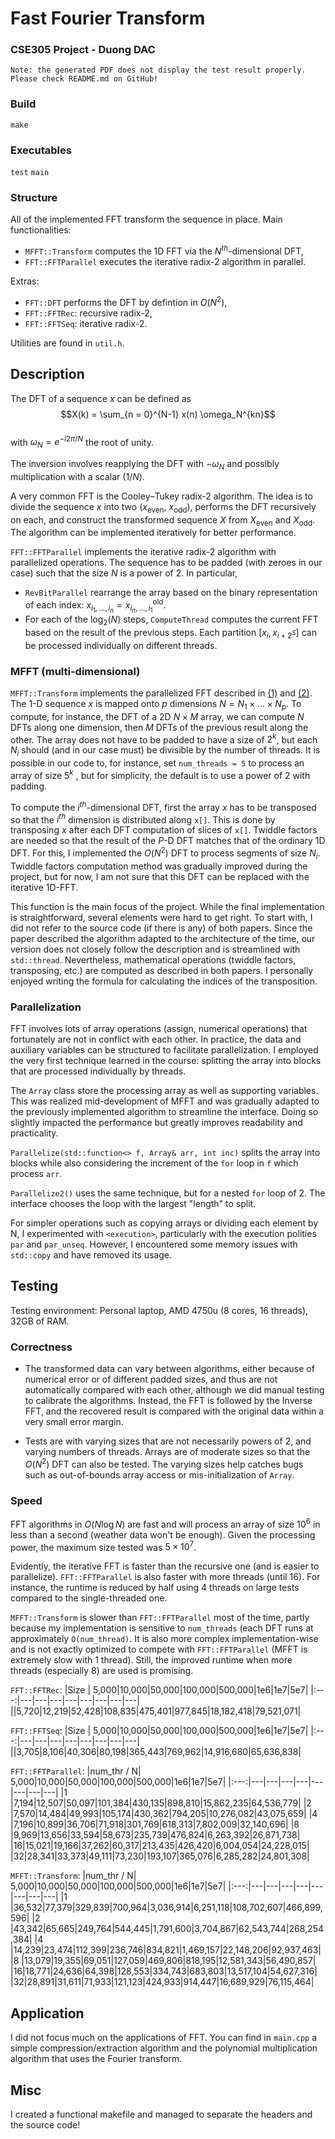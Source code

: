 # Fast Fourier Transform

### CSE305 Project - Duong DAC

`Note: the generated PDF does not display the test result properly. Please check README.md on GitHub!`

### Build

`make`

### Executables

`test` `main`

### Structure

All of the implemented FFT transform the sequence in place.
Main functionalities:

- `MFFT::Transform` computes the 1D FFT via the $N^{th}$-dimensional DFT,
- `FFT::FFTParallel` executes the iterative radix-2 algorithm in parallel.

Extras:

- `FFT::DFT` performs the DFT by defintion in $O(N^2)$,
- `FFT::FFTRec`: recursive radix-2,
- `FFT::FFTSeq`: iterative radix-2.

Utilities are found in `util.h`.

## Description

The DFT of a sequence $x$ can be defined as
$$X(k) = \sum_{n = 0}^{N-1} x(n) \omega_N^{kn}$$  
with $\omega_N = e^{-i2 \pi / N}$ the root of unity. 

The inversion involves reapplying the DFT with $-\omega_N$ and possibly multiplication with a scalar ($1/N$).

A very common FFT is the Cooley–Tukey radix-2 algorithm. The idea is to divide the sequence $x$ into two ($x_{\text{even}}$, $x_{\text{odd}}$), performs the DFT recursively on each, and construct the transformed sequence $X$ from $X_{\text{even}}$ and $X_{\text{odd}}$. The algorithm can be implemented iteratively for better performance.

`FFT::FFTParallel` implements the iterative radix-2 algorithm with parallelized operations. The sequence has to be padded (with zeroes in our case) such that the size $N$ is a power of 2. In particular,

- `RevBitParallel` rearrange the array based on the binary representation of each index: $x_{i_1, ..., i_n} = x^{\text{old}}_{i_n,...,i_1}$.
- For each of the $\log_2(N)$ steps, `ComputeThread` computes the current FFT based on the result of the previous steps. Each partition $[x_{i}, x_{i+2^{S}}]$ can be processed individually on different threads.

### MFFT (multi-dimensional)

`MFFT::Transform` implements the parallelized FFT described in [(1)](<https://doi.org/10.1016/0167-8191(90)90031-4>) and [(2)](https://doi.org/10.1109/SUPERC.1994.344263). The 1-D sequence $x$ is mapped onto $p$ dimensions $N = N_1 \times ... \times N_p$. To compute, for instance, the DFT of a 2D $N \times M$ array, we can compute $N$ DFTs along one dimension, then $M$ DFTs of the previous result along the other. The array does not have to be padded to have a size of $2^k$, but each $N_i$ should (and in our case must) be divisible by the number of threads. It is possible in our code to, for instance, set `num_threads = 5` to process an array of size $5^k$ , but for simplicity, the default is to use a power of 2 with padding.

To compute the $i^{th}$-dimensional DFT, first the array $x$ has to be transposed so that the $i^{th}$ dimension is distributed along `x[]`. This is done by transposing $x$ after each DFT computation of slices of `x[]`. Twiddle factors are needed so that the result of the $P$-D DFT matches that of the ordinary 1D DFT. For this, I implemented the $O(N^2)$ DFT to process segments of size $N_i$. Twiddle factors computation method was gradually improved during the project, but for now, I am not sure that this DFT can be replaced with the iterative 1D-FFT.

This function is the main focus of the project. While the final implementation is straightforward, several elements were hard to get right. To start with, I did not refer to the source code (if there is any) of both papers. Since the paper described the algorithm adapted to the architecture of the time, our version does not closely follow the description and is streamlined with `std::thread`. Nevertheless, mathematical operations (twiddle factors, transposing, etc.) are computed as described in both papers. I personally enjoyed writing the formula for calculating the indices of the transposition.

### Parallelization

FFT involves lots of array operations (assign, numerical operations) that fortunately are not in conflict with each other. In practice, the data and auxiliary variables can be structured to facilitate parallelization. I employed the very first technique learned in the course: splitting the array into blocks that are processed individually by threads.

The `Array` class store the processing array as well as supporting variables. This was realized mid-development of MFFT and was gradually adapted to the previously implemented algorithm to streamline the interface. Doing so slightly impacted the performance but greatly improves readability and practicality.

`Parallelize(std::function<> f, Array& arr, int inc)` splits the array into blocks while also considering the increment of the `for` loop in `f` which process `arr`.

`Parallelize2()` uses the same technique, but for a nested `for` loop of 2. The interface chooses the loop with the largest "length" to split.

For simpler operations such as copying arrays or dividing each element by N, I experimented with `<execution>`, particularly with the execution polities `par` and `par_unseq`. However, I encountered some memory issues with `std::copy` and have removed its usage.

## Testing

Testing environment: Personal laptop, AMD 4750u (8 cores, 16 threads), 32GB of RAM.

### Correctness

- The transformed data can vary between algorithms, either because of numerical error or of different padded sizes, and thus are not automatically compared with each other, although we did manual testing to calibrate the algorithms. Instead, the FFT is followed by the Inverse FFT, and the recovered result is compared with the original data within a very small error margin.

- Tests are with varying sizes that are not necessarily powers of 2, and varying numbers of threads. Arrays are of moderate sizes so that the $O(N^2)$ DFT can also be tested. The varying sizes help catches bugs such as out-of-bounds array access or mis-initialization of `Array`.

### Speed

FFT algorithms in $O(N \log N)$ are fast and will process an array of size $10^6$ in less than a second (weather data won't be enough). Given the processing power, the maximum size tested was $5\times 10^7$.

Evidently, the iterative FFT is faster than the recursive one (and is easier to parallelize). `FFT::FFTParallel` is also faster with more threads (until 16). For instance, the runtime is reduced by half using 4 threads on large tests compared to the single-threaded one.

`MFFT::Transform` is slower than `FFT::FFTParallel` most of the time, partly because my implementation is sensitive to `num_threads` (each DFT runs at approximately `O(num_thread)`. It is also more complex implementation-wise and is not exactly optimized to compete with `FFT::FFTParallel` (MFFT is extremely slow with 1 thread). Still, the improved runtime when more threads (especially 8) are used is promising.

`FFT::FFTRec`:
|Size | 5,000|10,000|50,000|100,000|500,000|1e6|1e7|5e7|
|:---:|---|---|---|---|---|---|---|---|
||5,720|12,219|52,428|108,835|475,401|977,845|18,182,418|79,521,071|

`FFT::FFTSeq`:
|Size | 5,000|10,000|50,000|100,000|500,000|1e6|1e7|5e7|
|:---:|---|---|---|---|---|---|---|---|
||3,705|8,106|40,306|80,198|365,443|769,962|14,916,680|65,636,838|

`FFT::FFTParallel`:
|num_thr / N| 5,000|10,000|50,000|100,000|500,000|1e6|1e7|5e7|
|:---:|---|---|---|---|---|---|---|---|
|1 |7,194|12,507|50,097|101,384|430,135|898,810|15,862,235|64,536,779|
|2 |7,570|14,484|49,993|105,174|430,362|794,205|10,276,082|43,075,659|
|4 |7,196|10,899|36,706|71,918|301,769|618,313|7,802,009|32,140,696|
|8 |9,969|13,656|33,594|58,673|235,739|476,824|6,263,392|26,871,738|
|16|15,021|19,166|37,262|60,317|213,435|426,420|6,004,054|24,228,015|
|32|28,341|33,373|49,111|73,230|193,107|365,076|6,285,282|24,801,308|

`MFFT::Transform`:
|num_thr / N| 5,000|10,000|50,000|100,000|500,000|1e6|1e7|5e7|
|:---:|---|---|---|---|---|---|---|---|
|1 |36,532|77,379|329,839|700,964|3,036,914|6,251,118|108,702,607|466,899,596|
|2 |43,342|65,665|249,764|544,445|1,791,600|3,704,867|62,543,744|268,254,384|
|4 |14,239|23,474|112,399|236,746|834,821|1,469,157|22,148,206|92,937,463|
|8 |13,079|19,355|69,051|127,059|469,806|818,195|12,581,343|56,490,857|
|16|18,771|24,636|64,398|128,553|334,743|683,803|13,517,104|54,627,316|
|32|28,891|31,611|71,933|121,123|424,933|914,447|16,689,929|76,115,464|

## Application

I did not focus much on the applications of FFT. You can find in `main.cpp` a simple compression/extraction algorithm and the polynomial multiplication algorithm that uses the Fourier transform.

## Misc

I created a functional makefile and managed to separate the headers and the source code!
